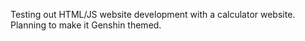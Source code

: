Testing out HTML/JS website development with a calculator website. Planning to make it Genshin themed.
